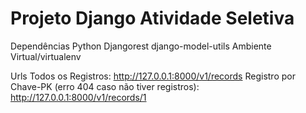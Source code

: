 # Projeto Django Atividade Seletiva 

Dependências
Python
Djangorest
django-model-utils
Ambiente Virtual/virtualenv

Urls
Todos os Registros: http://127.0.0.1:8000/v1/records 
Registro por Chave-PK (erro 404 caso não tiver registros): http://127.0.0.1:8000/v1/records/1


